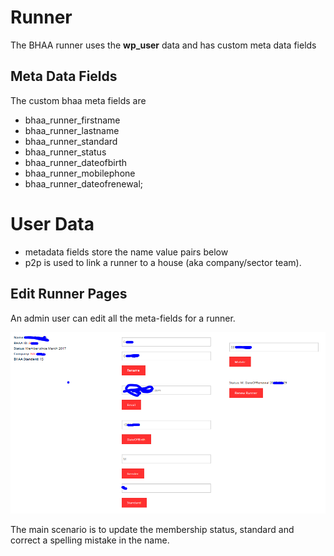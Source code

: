 # Runner

The BHAA runner uses the __wp_user__ data and has custom meta data fields

## Meta Data Fields

The custom bhaa meta fields are

* bhaa_runner_firstname
* bhaa_runner_lastname
* bhaa_runner_standard
* bhaa_runner_status
* bhaa_runner_dateofbirth
* bhaa_runner_mobilephone
* bhaa_runner_dateofrenewal;

# User Data
- metadata fields store the name value pairs below
- p2p is used to link a runner to a house (aka company/sector team).

## Edit Runner Pages

An admin user can edit all the meta-fields for a runner.

![Edit Runner](https://github.com/emeraldjava/bhaa-wordpress-plugin/raw/master/docs/images/runner/edit-runner.PNG)

The main scenario is to update the membership status, standard and correct a spelling mistake in the name.
